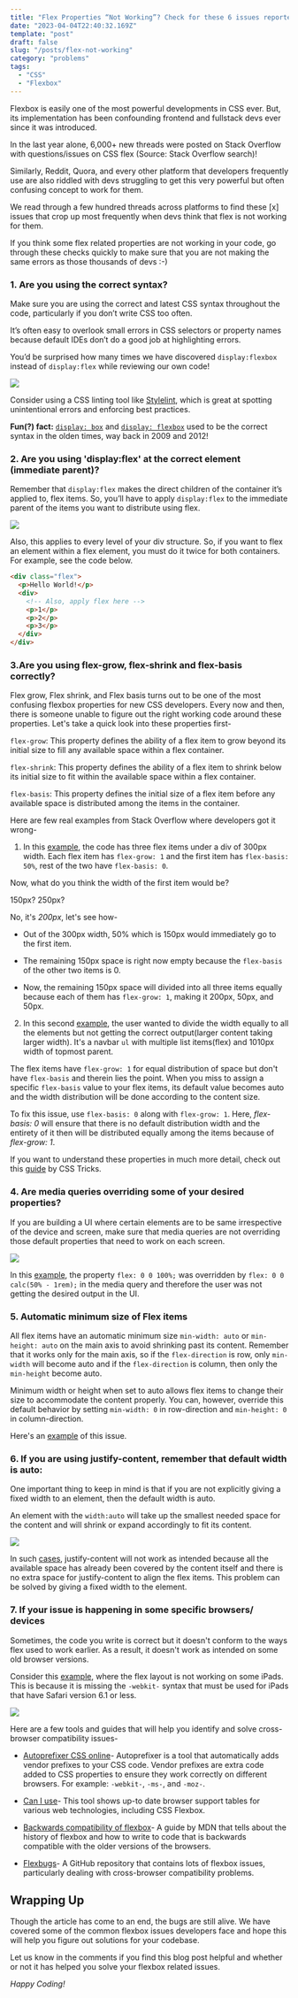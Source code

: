 ```yaml
---
title: "Flex Properties “Not Working”? Check for these 6 issues reported 1000s of time on Stack Overflow"
date: "2023-04-04T22:40:32.169Z"
template: "post"
draft: false
slug: "/posts/flex-not-working"
category: "problems"
tags:
  - "CSS"
  - "Flexbox"
---
```


Flexbox is easily one of the most powerful developments in CSS ever. But, its implementation has been confounding frontend and fullstack devs ever since it was introduced.

In the last year alone, 6,000+ new threads were posted on Stack Overflow with questions/issues on CSS flex (Source: Stack Overflow search)!

Similarly, Reddit, Quora, and every other platform that developers frequently use are also riddled with devs struggling to get this very powerful but often confusing concept to work for them.

We read through a few hundred threads across platforms to find these [x] issues that crop up most frequently when devs think that flex is not working for them.

If you think some flex related properties are not working in your code, go through these checks quickly to make sure that you are not making the same errors as those thousands of devs :-)

### 1. Are you using the correct syntax?

Make sure you are using the correct and latest CSS syntax throughout the code, particularly if you don’t write CSS too often.

It’s often easy to overlook small errors in CSS selectors or property names because default IDEs don’t do a good job at highlighting errors.

You’d be surprised how many times we have discovered `display:flexbox` instead of `display:flex` while reviewing our own code!

![](file:///C:/Users/Ashutosh%20Mishra/Downloads/fdgfdsdfsdfUntitled-2023-03-06-1154.png)

Consider using a CSS linting tool like [Stylelint](https://stylelint.io/), which is great at spotting unintentional errors and enforcing best practices.

**Fun(?) fact:** [`display: box`](https://www.w3.org/TR/2009/WD-css3-flexbox-20090723/) and [`display: flexbox`](https://www.w3.org/TR/2012/WD-css3-flexbox-20120322/) used to be the correct syntax in the olden times, way back in 2009 and 2012!

### 2. Are you using 'display:flex' at the correct element (immediate parent)?

Remember that `display:flex` makes the direct children of the container it’s applied to, flex items. So, you’ll have to apply `display:flex` to the immediate parent of the items you want to distribute using flex.

![](../../Downloads/Untitlesdfsdd-2023-03-06-1154.png)

Also, this applies to every level of your div structure. So, if you want to flex an element within a flex element, you must do it twice for both containers. For example, see the code below.

```html
<div class="flex">
  <p>Hello World!</p>
  <div>
    <!-- Also, apply flex here -->
    <p>1</p>
    <p>2</p>
    <p>3</p>
  </div>
</div>
```

### 3.Are you using flex-grow, flex-shrink and flex-basis correctly?

Flex grow, Flex shrink, and Flex basis turns out to be one of the most confusing flexbox properties for new CSS developers. Every now and then, there is someone unable to figure out the right working code around these properties. Let's take a quick look into these properties first-

`flex-grow`: This property defines the ability of a flex item to grow beyond its initial size to fill any available space within a flex container.

`flex-shrink`: This property defines the ability of a flex item to shrink below its initial size to fit within the available space within a flex container.

`flex-basis`: This property defines the initial size of a flex item before any available space is distributed among the items in the container.

Here are few real examples from Stack Overflow where developers got it wrong-

1. In this [example](https://stackoverflow.com/questions/71399363/how-exactly-does-flex-basis-work-in-combination-with-flex-grow), the code has three flex items under a div of 300px width. Each flex item has `flex-grow: 1` and the first item has `flex-basis: 50%`, rest of the two have `flex-basis: 0`.

Now, what do you think the width of the first item would be?

150px? 250px?

No, it's _200px_, let's see how-

- Out of the 300px width, 50% which is 150px would immediately go to the first item.

- The remaining 150px space is right now empty because the `flex-basis` of the other two items is 0.

- Now, the remaining 150px space will divided into all three items equally because each of them has `flex-grow: 1`, making it 200px, 50px, and 50px.

2. In this second [example](https://stackoverflow.com/questions/25066214/flexbox-not-giving-equal-width-to-elements/25066844#25066844), the user wanted to divide the width equally to all the elements but not getting the correct output(larger content taking larger width). It's a navbar `ul` with multiple list items(flex) and 1010px width of topmost parent.

The flex items have `flex-grow: 1` for equal distribution of space but don't have `flex-basis` and therein lies the point. When you miss to assign a specific `flex-basis` value to your flex items, its default value becomes auto and the width distribution will be done according to the content size.

To fix this issue, use `flex-basis: 0` along with `flex-grow: 1`. Here, _flex-basis: 0_ will ensure that there is no default distribution width and the entirety of it then will be distributed equally among the items because of _flex-grow: 1_.

If you want to understand these properties in much more detail, check out this [guide](https://css-tricks.com/understanding-flex-grow-flex-shrink-and-flex-basis/) by CSS Tricks.

### 4. Are media queries overriding some of your desired properties?

If you are building a UI where certain elements are to be same irrespective of the device and screen, make sure that media queries are not overriding those default properties that need to work on each screen.

![](../../Downloads/sdfsdfUntitled-2023-03-06-1154.png)

In this [example](https://stackoverflow.com/questions/74006260/why-flex-basis-100-is-not-working-in-this-case-what-is-the-solution), the property `flex: 0 0 100%;` was overridden by `flex: 0 0 calc(50% - 1rem);` in the media query and therefore the user was not getting the desired output in the UI.

### 5. Automatic minimum size of Flex items

All flex items have an automatic minimum size `min-width: auto` or `min-height: auto` on the main axis to avoid shrinking past its content. Remember that it works only for the main axis, so if the `flex-direction` is row, only `min-width` will become auto and if the `flex-direction` is column, then only the `min-height` become auto.

Minimum width or height when set to auto allows flex items to change their size to accommodate the content properly. You can, however, override this default behavior by setting `min-width: 0` in row-direction and `min-height: 0` in column-direction.

Here's an [example](https://stackoverflow.com/questions/36247140/why-dont-flex-items-shrink-past-content-size/36247448#36247448) of this issue.

### 6. If you are using justify-content, remember that default width is auto:

One important thing to keep in mind is that if you are not explicitly giving a fixed width to an element, then the default width is auto.

An element with the `width:auto` will take up the smallest needed space for the content and will shrink or expand accordingly to fit its content.

![](../../Downloads/tyrtytUntitled-2023-03-06-1154.png)

In such [cases](https://stackoverflow.com/questions/73002394/css-flex-property-justify-content-not-working), justify-content will not work as intended because all the available space has already been covered by the content itself and there is no extra space for justify-content to align the flex items. This problem can be solved by giving a fixed width to the element.

### 7. If your issue is happening in some specific browsers/ devices

Sometimes, the code you write is correct but it doesn't conform to the ways flex used to work earlier. As a result, it doesn't work as intended on some old browser versions.

Consider this [example](https://stackoverflow.com/questions/37296836/css-flex-layout-not-working-on-some-ipads), where the flex layout is not working on some iPads. This is because it is missing the `-webkit-` syntax that must be used for iPads that have Safari version 6.1 or less.

![](../../Downloads/fgdfgdfgUntitled-2023-03-06-1154.png)

Here are a few tools and guides that will help you identify and solve cross-browser compatibility issues-

- [Autoprefixer CSS online](https://autoprefixer.github.io/)- Autoprefixer is a tool that automatically adds vendor prefixes to your CSS code. Vendor prefixes are extra code added to CSS properties to ensure they work correctly on different browsers. For example: `-webkit-`, `-ms-`, and `-moz-`.

- [Can I use](https://caniuse.com/flexbox)- This tool shows up-to date browser support tables for various web technologies, including CSS Flexbox.

- [Backwards compatibility of flexbox](https://developer.mozilla.org/en-US/docs/Web/CSS/CSS_Flexible_Box_Layout/Backwards_Compatibility_of_Flexbox)- A guide by MDN that tells about the history of flexbox and how to write to code that is backwards compatible with the older versions of the browsers.

- [Flexbugs](https://github.com/philipwalton/flexbugs)- A GitHub repository that contains lots of flexbox issues, particularly dealing with cross-browser compatibility problems.

## Wrapping Up

Though the article has come to an end, the bugs are still alive. We have covered some of the common flexbox issues developers face and hope this will help you figure out solutions for your codebase.

Let us know in the comments if you find this blog post helpful and whether or not it has helped you solve your flexbox related issues.

_Happy Coding!_
